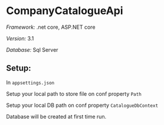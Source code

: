# CompanyCatalogueApi

*Framework:* .net core, ASP.NET core

*Version:* 3.1

*Database:* Sql Server

## Setup:

In `appsettings.json`

Setup your local path to store file on conf property `Path`

Setup your local DB path on conf property `CatalogueDbContext`

Database will be created at first time run.
